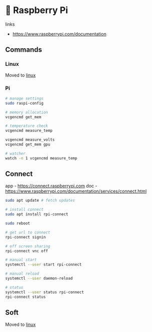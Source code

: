 # 🍇 Raspberry Pi

links
- https://www.raspberrypi.com/documentation

## Commands

### Linux

Moved to [linux](../../apps-and-tools/cli/linux.md)

### Pi

```bash
# manage settings
sudo raspi-config

# memory allocation
vcgencmd get_mem 

# temperature check
vcgencmd measure_temp

vcgencmd measure_volts
vcgencmd get_mem gpu

# watcher
watch -n 1 vcgencmd measure_temp
```

## Connect

app - https://connect.raspberrypi.com
doc - https://www.raspberrypi.com/documentation/services/connect.html

```bash
sudo apt update # fetch updates

# install connect
sudo apt install rpi-connect

sudo reboot

# get url to connect
rpi-connect signin

# off screen sharing
rpi-connect vnc off

# manual start
systemctl --user start rpi-connect

# manual reload
systemctl --user daemon-reload

# status
systemctl --user status rpi-connect
rpi-connect status
```

## Soft

Moved to [linux](../../apps-and-tools/cli/linux.md)